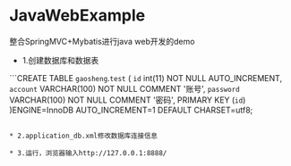 # JavaWebExample
整合SpringMVC+Mybatis进行java web开发的demo

* 1.创建数据库和数据表

```CREATE TABLE `gaosheng`.`test` (
  `id` int(11) NOT NULL AUTO_INCREMENT,
  `account` VARCHAR(100) NOT NULL COMMENT '账号',
  `password` VARCHAR(100) NOT NULL COMMENT '密码',
  PRIMARY KEY (`id`)
)ENGINE=InnoDB AUTO_INCREMENT=1 DEFAULT CHARSET=utf8;
```

* 2.application_db.xml修改数据库连接信息

* 3.运行，浏览器输入http://127.0.0.1:8888/
